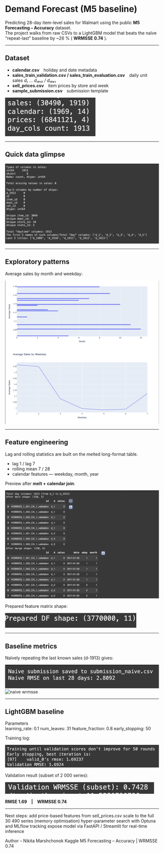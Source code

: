 # Demand Forecast (M5 baseline)

Predicting 28-day item-level sales for Walmart using the public **M5 Forecasting – Accuracy** dataset.  
The project walks from raw CSVs to a LightGBM model that beats the naïve “repeat-last” baseline by ~26 % ( **WRMSSE 0.74** ).

---



## Dataset

- **calendar.csv** holiday and date metadata  
- **sales_train_validation.csv / sales_train_evaluation.csv** daily unit sales *d₁ … d₁₉₁₃ / d₁₉₄₁*  
- **sell_prices.csv** item prices by store and week  
- **sample_submission.csv** submission template

![raw shapes](02_demand_forecast/pics/1.png)

---

## Quick data glimpse

![types and nulls](02_demand_forecast/pics/2.png)

---

## Exploratory patterns

Average sales by month and weekday:

![seasonality](02_demand_forecast/pics/4.png)

---

## Feature engineering

Lag and rolling statistics are built on the melted long-format table.

- lag 1 / lag 7  
- rolling mean 7 / 28  
- calendar features — weekday, month, year

Preview after **melt + calendar join**:

![melt merge](02_demand_forecast/pics/3.png)

Prepared feature matrix shape:

![prepared df](02_demand_forecast/pics/8.png)

---

## Baseline metrics

Naïvely repeating the last known sales (d-1913) gives:

![naive rmse](02_demand_forecast/pics/5.png)  
![naive wrmsse](/02_demand_forecastpics/7.png)

---

## LightGBM baseline

Parameters  
learning_rate: 0.1
num_leaves: 31
feature_fraction: 0.8
early_stopping: 50


Training log:

![lgbm training](02_demand_forecast/pics/9.png)

Validation result (subset of 2 000 series):

![lgbm wrmsse](02_demand_forecast/pics/10.png)

**RMSE 1.69 | WRMSSE 0.74**

---

Next steps:
add price-based features from sell_prices.csv
scale to the full 30 490 series (memory optimisation)
hyper-parameter search with Optuna and MLflow tracking
expose model via FastAPI / Streamlit for real-time inference


Author – Nikita Marshchonok
Kaggle M5 Forecasting – Accuracy | WRMSSE 0.74

